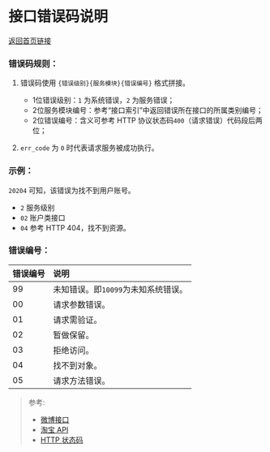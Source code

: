 # 接口错误码说明

[返回首页链接](index.md)

### 错误码规则：

1. 错误码使用 `{错误级别}{服务模块}{错误编号}` 格式拼接。

    - 1位错误级别：`1` 为系统错误，`2` 为服务错误；
    - 2位服务模块编号：参考“接口索引”中返回错误所在接口的所属类别编号；
    - 2位错误编号：含义可参考 HTTP 协议状态码`400`（请求错误）代码段后两位；

2. `err_code` 为 `0` 时代表请求服务被成功执行。

### 示例：

`20204` 可知，该错误为找不到用户账号。

- `2` 服务级别
- `02` 账户类接口
- `04` 参考 HTTP 404，找不到资源。

### 错误编号：

| 错误编号 | 说明 |
| :--- | :--- |
| 99 | 未知错误。即`10099`为未知系统错误。 |
| 00 | 请求参数错误。 | 
| 01 | 请求需验证。 |
| 02 | 暂做保留。 |
| 03 | 拒绝访问。 |
| 04 | 找不到对象。 |
| 05 | 请求方法错误。 |


> 参考:
> 
> - [微博接口](http://open.weibo.com/wiki/Error_code)
> - [淘宝 API](https://open.taobao.com/doc2/detail.htm?articleId=114&docType=1&treeId=null#s3)
> - [HTTP 状态码](http://tool.oschina.net/commons?type=5)